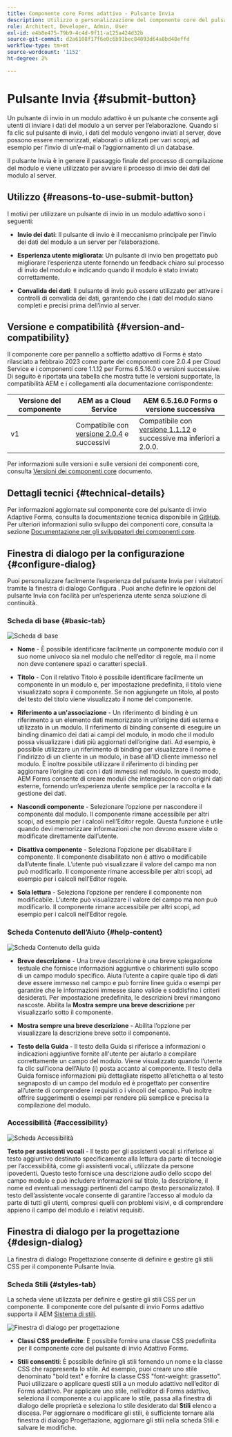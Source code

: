 ```yaml
---
title: Componente core Forms adattivo - Pulsante Invia
description: Utilizzo o personalizzazione del componente core del pulsante di invio di Forms adattivo.
role: Architect, Developer, Admin, User
exl-id: e4b8e475-79b9-4c4d-9f11-a125a424d32b
source-git-commit: d2a6108f17f6e0c6b91bec84893d64a8bd48effd
workflow-type: tm+mt
source-wordcount: '1152'
ht-degree: 2%

---
```


# Pulsante Invia {#submit-button}

Un pulsante di invio in un modulo adattivo è un pulsante che consente agli utenti di inviare i dati del modulo a un server per l’elaborazione. Quando si fa clic sul pulsante di invio, i dati del modulo vengono inviati al server, dove possono essere memorizzati, elaborati o utilizzati per vari scopi, ad esempio per l’invio di un’e-mail o l’aggiornamento di un database.

Il pulsante Invia è in genere il passaggio finale del processo di compilazione del modulo e viene utilizzato per avviare il processo di invio dei dati del modulo al server.

## Utilizzo {#reasons-to-use-submit-button}

I motivi per utilizzare un pulsante di invio in un modulo adattivo sono i seguenti:

* **Invio dei dati**: Il pulsante di invio è il meccanismo principale per l’invio dei dati del modulo a un server per l’elaborazione.

* **Esperienza utente migliorata**: Un pulsante di invio ben progettato può migliorare l’esperienza utente fornendo un feedback chiaro sul processo di invio del modulo e indicando quando il modulo è stato inviato correttamente.

* **Convalida dei dati**: Il pulsante di invio può essere utilizzato per attivare i controlli di convalida dei dati, garantendo che i dati del modulo siano completi e precisi prima dell’invio al server.


## Versione e compatibilità {#version-and-compatibility}

Il componente core per pannello a soffietto adattivo di Forms è stato rilasciato a febbraio 2023 come parte dei componenti core 2.0.4 per Cloud Service e i componenti core 1.1.12 per Forms 6.5.16.0 o versioni successive. Di seguito è riportata una tabella che mostra tutte le versioni supportate, la compatibilità AEM e i collegamenti alla documentazione corrispondente:

| Versione del componente | AEM as a Cloud Service | AEM 6.5.16.0 Forms o versione successiva |
|---|---|---|
| v1 | Compatibile  con<br>[versione 2.0.4](/help/adaptive-forms/version.md) e successivi | Compatibile con<br>[versione 1.1.12](/help/adaptive-forms/version.md) e successive ma inferiori a 2.0.0. |

Per informazioni sulle versioni e sulle versioni dei componenti core, consulta [Versioni dei componenti core](/help/adaptive-forms/version.md) documento.

<!-- ## Sample Component Output {#sample-component-output}

To experience the Accordion Component as well as see examples of its configuration options as well as HTML and JSON output, visit the [Component Library](https://adobe.com/go/aem_cmp_library_accordion). -->

## Dettagli tecnici {#technical-details}

Per informazioni aggiornate sul componente core del pulsante di invio Adaptive Forms, consulta la documentazione tecnica disponibile in [GitHub](https://github.com/adobe/aem-core-forms-components/tree/master/ui.af.apps/src/main/content/jcr_root/apps/core/fd/components/form/button/v1/button). Per ulteriori informazioni sullo sviluppo dei componenti core, consulta la sezione [Documentazione per gli sviluppatori dei componenti core](/help/developing/overview.md).

## Finestra di dialogo per la configurazione {#configure-dialog}

Puoi personalizzare facilmente l’esperienza del pulsante Invia per i visitatori tramite la finestra di dialogo Configura . Puoi anche definire le opzioni del pulsante Invia con facilità per un’esperienza utente senza soluzione di continuità.

### Scheda di base {#basic-tab}

![Scheda di base](/help/adaptive-forms/assets/button_basictab.png)

* **Nome** - È possibile identificare facilmente un componente modulo con il suo nome univoco sia nel modulo che nell’editor di regole, ma il nome non deve contenere spazi o caratteri speciali.

* **Titolo** - Con il relativo Titolo è possibile identificare facilmente un componente in un modulo e, per impostazione predefinita, il titolo viene visualizzato sopra il componente. Se non aggiungete un titolo, al posto del testo del titolo viene visualizzato il nome del componente.

* **Riferimento a un&#39;associazione** - Un riferimento di binding è un riferimento a un elemento dati memorizzato in un’origine dati esterna e utilizzato in un modulo. Il riferimento di binding consente di eseguire un binding dinamico dei dati ai campi del modulo, in modo che il modulo possa visualizzare i dati più aggiornati dell’origine dati. Ad esempio, è possibile utilizzare un riferimento di binding per visualizzare il nome e l’indirizzo di un cliente in un modulo, in base all’ID cliente immesso nel modulo. È inoltre possibile utilizzare il riferimento di binding per aggiornare l’origine dati con i dati immessi nel modulo. In questo modo, AEM Forms consente di creare moduli che interagiscono con origini dati esterne, fornendo un’esperienza utente semplice per la raccolta e la gestione dei dati.

* **Nascondi componente** - Selezionare l’opzione per nascondere il componente dal modulo. Il componente rimane accessibile per altri scopi, ad esempio per i calcoli nell’Editor regole. Questa funzione è utile quando devi memorizzare informazioni che non devono essere viste o modificate direttamente dall’utente.
* **Disattiva componente** - Seleziona l’opzione per disabilitare il componente. Il componente disabilitato non è attivo o modificabile dall’utente finale. L’utente può visualizzare il valore del campo ma non può modificarlo. Il componente rimane accessibile per altri scopi, ad esempio per i calcoli nell’Editor regole.
* **Sola lettura** - Seleziona l’opzione per rendere il componente non modificabile. L’utente può visualizzare il valore del campo ma non può modificarlo. Il componente rimane accessibile per altri scopi, ad esempio per i calcoli nell’Editor regole.

### Scheda Contenuto dell’Aiuto {#help-content}

![Scheda Contenuto della guida](/help/adaptive-forms/assets/button_helptab.png)

* **Breve descrizione** - Una breve descrizione è una breve spiegazione testuale che fornisce informazioni aggiuntive o chiarimenti sullo scopo di un campo modulo specifico. Aiuta l’utente a capire quale tipo di dati deve essere immesso nel campo e può fornire linee guida o esempi per garantire che le informazioni immesse siano valide e soddisfino i criteri desiderati. Per impostazione predefinita, le descrizioni brevi rimangono nascoste. Abilita la **Mostra sempre una breve descrizione** per visualizzarlo sotto il componente.

* **Mostra sempre una breve descrizione** - Abilita l’opzione per visualizzare la descrizione breve sotto il componente.

* **Testo della Guida** - Il testo della Guida si riferisce a informazioni o indicazioni aggiuntive fornite all&#39;utente per aiutarlo a compilare correttamente un campo del modulo. Viene visualizzato quando l’utente fa clic sull’icona dell’Aiuto (i) posta accanto al componente. Il testo della Guida fornisce informazioni più dettagliate rispetto all’etichetta o al testo segnaposto di un campo del modulo ed è progettato per consentire all’utente di comprendere i requisiti o i vincoli del campo. Può inoltre offrire suggerimenti o esempi per rendere più semplice e precisa la compilazione del modulo.

### Accessibilità {#accessibility}

![Scheda Accessibilità](/help/adaptive-forms/assets/button_accessibilitytab.png)

**Testo per assistenti vocali** - Il testo per gli assistenti vocali si riferisce al testo aggiuntivo destinato specificamente alla lettura da parte di tecnologie per l’accessibilità, come gli assistenti vocali, utilizzate da persone ipovedenti. Questo testo fornisce una descrizione audio dello scopo del campo modulo e può includere informazioni sul titolo, la descrizione, il nome ed eventuali messaggi pertinenti del campo (testo personalizzato). Il testo dell’assistente vocale consente di garantire l’accesso al modulo da parte di tutti gli utenti, compresi quelli con problemi visivi, e di comprendere appieno il campo del modulo e i relativi requisiti.

## Finestra di dialogo per la progettazione {#design-dialog}

La finestra di dialogo Progettazione consente di definire e gestire gli stili CSS per il componente Pulsante Invia.

### Scheda Stili {#styles-tab}

La scheda viene utilizzata per definire e gestire gli stili CSS per un componente. Il componente core del pulsante di invio Forms adattivo supporta il AEM [Sistema di stili](/help/get-started/authoring.md#component-styling).

![Finestra di dialogo per progettazione](/help/adaptive-forms/assets/reset_designdialog.png)


* **Classi CSS predefinite**: È possibile fornire una classe CSS predefinita per il componente core del pulsante di invio Adattivo Forms.

* **Stili consentiti**: È possibile definire gli stili fornendo un nome e la classe CSS che rappresenta lo stile. Ad esempio, puoi creare uno stile denominato &quot;bold text&quot; e fornire la classe CSS &quot;font-weight: grassetto&quot;. Puoi utilizzare o applicare questi stili a un modulo adattivo nell’editor di Forms adattivo. Per applicare uno stile, nell’editor di Forms adattivo, seleziona il componente a cui applicare lo stile, passa alla finestra di dialogo delle proprietà e seleziona lo stile desiderato dal **Stili** elenco a discesa. Per aggiornare o modificare gli stili, è sufficiente tornare alla finestra di dialogo Progettazione, aggiornare gli stili nella scheda Stili e salvare le modifiche.
